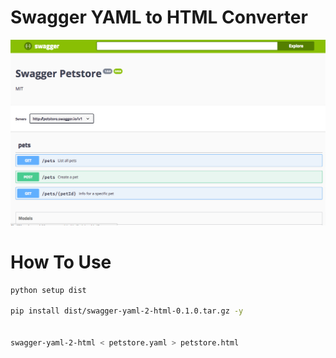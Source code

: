 # Swagger YAML to HTML Converter

![](screenshot-1.png)

# How To Use

```bash
python setup dist

pip install dist/swagger-yaml-2-html-0.1.0.tar.gz -y


swagger-yaml-2-html < petstore.yaml > petstore.html

```
